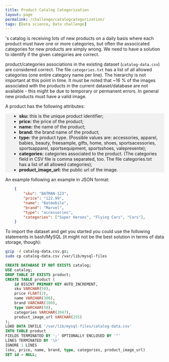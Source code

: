 ```yaml
---
title: Product Catalog Categorization
layout: page
permalink: /challenge/catalogcategorization/
tags: [Data science, Data challenge]
---
```



's catalog is receiving lots of new products on a daily basis where each product must have one or more categories, but often the associcated categories for new products are simply wrong. We need to have a solution to identify if the given categories are correct.

product/categories associations in the existing dataset (`catalog-data.csv`) are considered correct. The file `categories.txt` has a list of all allowed categories (one entire category name per line). The hierarchy is not important at this point in time. It must be noted that ~16 % of the images associated with the products in the current dataset/database are not available - this might be due to temporary or permanent errors. In general new products must have a valid image.

A product has the following attributes:


 <div style="background-color:rgba(0, 0, 0, 0.0470588); text-align:left; vertical-align: middle; padding:0px 20px;">
 <ul style="list-style-type:disc;">
  <li><b>sku:</b> this is the unique product identifier;</li>
  <li><b>price:</b> the price of the product;</li>
  <li><b>name:</b> the name of the product;</li>
  <li><b>brand:</b> the brand name of the product;</li>
  <li><b>type:</b> the product type. (Possible values are: accessories, apparel, babies, beauty, freesample, gifts, home, shoes, sportsacessories, sportsapparel, sportsequipment, sportsshoes, valepresente);</li>
  <li><b>categories:</b> categories associated to the product. (The categories field in CSV file is comma separated, too. The file categories.txt has a list of all allowed categories);</li>
  <li><b>product_image_url:</b> the public url of the image.</li>
</ul>
 </div>


An example following an example in JSON format:

```json
    {
        "sku": "BATMAN-123",
        "price": "122.99",
        "name": "Batmobile",
        "brand": "Marvel",
        "type": "accessories",
        "categories": ["Super Heroes", "Flying Cars", "Cars"],
    }
```

To import the dataset and get you started you could use the following statements in bash/MySQL (it might not be the best solution in terms of data storage, though):

```bash
gzip -d catalog-data.csv.gz;
sudo cp catalog-data.csv /var/lib/mysql-files
```

```sql
CREATE DATABASE IF NOT EXISTS catalog;
USE catalog;
DROP TABLE IF EXISTS product;
CREATE TABLE product (
    id BIGINT PRIMARY KEY AUTO_INCREMENT,
    sku VARCHAR(50),
    price FLOAT(2),
    name VARCHAR(300),
    brand VARCHAR(100),
    type VARCHAR(50),
    categories VARCHAR(2047),
    product_image_url VARCHAR(255)
);
LOAD DATA INFILE '/var/lib/mysql-files/catalog-data.csv'
INTO TABLE product
FIELDS TERMINATED BY ';' OPTIONALLY ENCLOSED BY '"'
LINES TERMINATED BY '\n'
IGNORE 1 LINES
(sku, price, name, brand, type, categories, product_image_url)
SET id = NULL;
```
